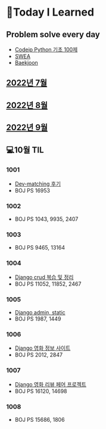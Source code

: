 # 📖Today I Learned

## Problem solve every day
* [Codeip Python 기초 100제](./Python_codeup/README.md)
* [SWEA](./SWEA/README.md)
* [Baekjoon](./Baekjoon/README.md)


## [2022년 7월](./202207TIL.md)
## [2022년 8월](./202208TIL.md)
## [2022년 9월](./202209TIL.md)

## 💻10월 TIL

### 1001
* [Dev-matching 후기](./programmers/dev_matching_baekend.md)
* BOJ PS 16953

### 1002
* BOJ PS 1043, 9935, 2407

### 1003
* BOJ PS 9465, 13164

### 1004
* [Django crud 복습 및 정리](./수업내용/1004/Django_day7.md)
* BOJ PS 11052, 11852, 2467

### 1005
* [Django admin, static](./수업내용/1005/Django_day8.md)
* BOJ PS 1987, 1449

### 1006
* [Django 영화 정보 사이트](./수업내용/1006/Django_day9.md)
* BOJ PS 2012, 2847

### 1007
* [Django 영화 리뷰 페어 프로젝트](./수업내용/1007/django_PJT.md)
* BOJ PS 16120, 14698

### 1008
* BOJ PS 15686, 1806